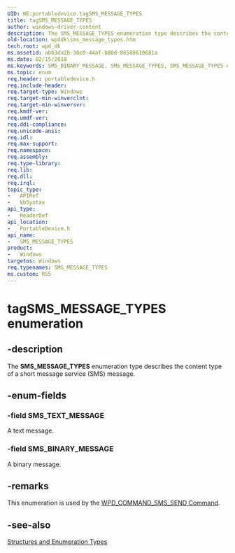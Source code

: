 ```yaml
---
UID: NE:portabledevice.tagSMS_MESSAGE_TYPES
title: tagSMS_MESSAGE_TYPES
author: windows-driver-content
description: The SMS_MESSAGE_TYPES enumeration type describes the content type of a short message service (SMS) message.
old-location: wpddk\sms_message_types.htm
tech.root: wpd_dk
ms.assetid: abb3da2b-30c0-44af-b80d-86580610681a
ms.date: 02/15/2018
ms.keywords: SMS_BINARY_MESSAGE, SMS_MESSAGE_TYPES, SMS_MESSAGE_TYPES enumeration, SMS_TEXT_MESSAGE, enumeration, portabledevice/SMS_BINARY_MESSAGE, portabledevice/SMS_MESSAGE_TYPES, portabledevice/SMS_TEXT_MESSAGE, tagSMS_MESSAGE_TYPES, wpddk.sms_message_types
ms.topic: enum
req.header: portabledevice.h
req.include-header: 
req.target-type: Windows
req.target-min-winverclnt: 
req.target-min-winversvr: 
req.kmdf-ver: 
req.umdf-ver: 
req.ddi-compliance: 
req.unicode-ansi: 
req.idl: 
req.max-support: 
req.namespace: 
req.assembly: 
req.type-library: 
req.lib: 
req.dll: 
req.irql: 
topic_type:
-	APIRef
-	kbSyntax
api_type:
-	HeaderDef
api_location:
-	PortableDevice.h
api_name:
-	SMS_MESSAGE_TYPES
product:
-	Windows
targetos: Windows
req.typenames: SMS_MESSAGE_TYPES
ms.custom: RS5
---
```


# tagSMS_MESSAGE_TYPES enumeration


## -description



The <b>SMS_MESSAGE_TYPES</b> enumeration type describes the content type of a short message service (SMS) message.




## -enum-fields




### -field SMS_TEXT_MESSAGE

A text message.


### -field SMS_BINARY_MESSAGE

A binary message.


## -remarks



This enumeration is used by the <a href="https://msdn.microsoft.com/f69f4446-2d7c-4f33-b90c-535de169a4ec">WPD_COMMAND_SMS_SEND Command</a>.




## -see-also




<a href="https://msdn.microsoft.com/library/windows/hardware/ff597672">Structures and Enumeration Types</a>
 

 

